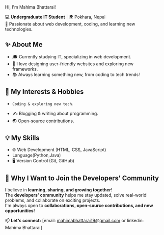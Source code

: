Hi, I'm Mahima Bhattarai!

💻 **Undergraduate IT Student** | 🌍 Pokhara, Nepal  
🚀 Passionate about web development, coding, and learning new technologies.  

## ✨ About Me  
- 🎓 Currently studying IT, specializing in web development.  
- 🎨 I love designing user-friendly websites and exploring new frameworks.  
- 📚 Always learning something new, from coding to tech trends!  

## 🌟 My Interests & Hobbies  
-     Coding & exploring new tech.  
- ✍️ Blogging & writing about programming.  
- 🌏 Open-source contributions.  

## 💡 My Skills  
- 🌐 Web Development (HTML, CSS, JavaScript)
-    Language(Python,Java)
- 🖥️ Version Control (Git, GitHub)  

## 🤝 Why I Want to Join the Developers' Community  
I believe in **learning, sharing, and growing together**!  
The **developers' community** helps me stay updated, solve real-world problems, and collaborate on exciting projects.  
I'm always open to **collaborations, open-source contributions, and new opportunities!**  

📫 **Let's connect:** [email: mahimabhattarai19@gmail.com or linkedin: Mahima Bhattarai]  
